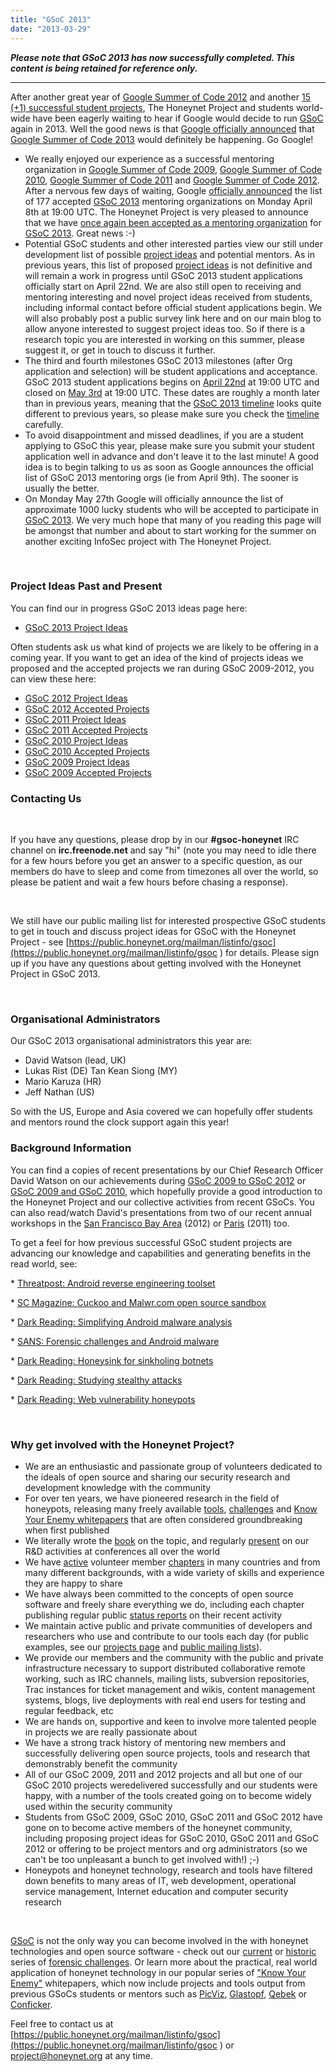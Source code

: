 ```yaml
---
title: "GSoC 2013"
date: "2013-03-29"
---
```


**_Please note that GSoC 2013 has now successfully completed. This content is being retained for reference only._**

* * *

After another great year of [Google Summer of Code 2012](/gsoc2012) and another [15 (+1) successful student projects](gsoc2012/slots), The Honeynet Project and students world-wide have been eagerly waiting to hear if Google would decide to run [GSoC](https://developers.google.com/open-source/soc/) again in 2013. Well the good news is that [Google officially announced](http://google-opensource.blogspot.com/2013/02/flip-bits-not-burgers-google-summer-of.html) that [Google Summer of Code 2013](http://www.google-melange.com/gsoc/homepage/google/gsoc2013) would definitely be happening. Go Google!

- We really enjoyed our experience as a successful mentoring organization in [Google Summer of Code 2009](/gsoc2009), [Google Summer of Code 2010](/gsoc2010), [Google Summer of Code 2011](/gsoc2011) and [Google Summer of Code 2012](/gsoc2012). After a nervous few days of waiting, Google [officially announced](http://google-opensource.blogspot.com/2013/04/mentoring-organizations-for-google.html) the list of 177 accepted [GSoC 2013](http://www.google-melange.com/gsoc/homepage/google/gsoc2013) mentoring organizations on Monday April 8th at 19:00 UTC. The Honeynet Project is very pleased to announce that we have [once again been accepted as a mentoring organization](https://www.google-melange.com/gsoc/org/google/gsoc2013/honeynet) for [GSoC 2013](http://www.google-melange.com/gsoc/homepage/google/gsoc2013). Great news :-)
- Potential GSoC students and other interested parties view our still under development list of possible [project ideas](/gsoc2013/ideas) and potential mentors. As in previous years, this list of proposed [project ideas](/gsoc2013/ideas) is not definitive and will remain a work in progress until GSoC 2013 student applications officially start on April 22nd. We are also still open to receiving and mentoring interesting and novel project ideas received from students, including informal contact before official student applications begin. We will also probably post a public survey link here and on our main blog to allow anyone interested to suggest project ideas too. So if there is a research topic you are interested in working on this summer, please suggest it, or get in touch to discuss it further.
- The third and fourth milestones GSoC 2013 milestones (after Org application and selection) will be student applications and acceptance. GSoC 2013 student applications begins on [April 22nd](https://www.google-melange.com/gsoc/events/google/gsoc2013) at 19:00 UTC and closed on [May 3rd](https://www.google-melange.com/gsoc/events/google/gsoc2013) at 19:00 UTC. These dates are roughly a month later than in previous years, meaning that the [GSoC 2013 timeline](https://www.google-melange.com/gsoc/events/google/gsoc2013) looks quite different to previous years, so please make sure you check the [timeline](https://www.google-melange.com/gsoc/events/google/gsoc2013) carefully.
- To avoid disappointment and missed deadlines, if you are a student applying to GSoC this year, please make sure you submit your student application well in advance and don't leave it to the last minute! A good idea is to begin talking to us as soon as Google announces the official list of GSoC 2013 mentoring orgs (ie from April 9th). The sooner is usually the better.
- On Monday May 27th Google will officially announce the list of approximate 1000 lucky students who will be accepted to participate in [GSoC 2013](http://www.google-melange.com/gsoc/homepage/google/gsoc2013). We very much hope that many of you reading this page will be amongst that number and about to start working for the summer on another exciting InfoSec project with The Honeynet Project.

 

### Project Ideas Past and Present

You can find our in progress GSoC 2013 ideas page here:

- [GSoC 2013 Project Ideas](/gsoc2013/ideas)

Often students ask us what kind of projects we are likely to be offering in a coming year. If you want to get an idea of the kind of projects ideas we proposed and the accepted projects we ran during GSoC 2009-2012, you can view these here:

- [GSoC 2012 Project Ideas](/gsoc2012/ideas)
- [GSoC 2012 Accepted Projects](/gsoc2012/slots)
- [GSoC 2011 Project Ideas](/gsoc2011/ideas)
- [GSoC 2011 Accepted Projects](/gsoc2011/slots)
- [GSoC 2010 Project Ideas](/gsoc2010/ideas)
- [GSoC 2010 Accepted Projects](/gsoc2010/slots)
- [GSoC 2009 Project Ideas](/gsoc2009/ideas)
- [GSoC 2009 Accepted Projects](/gsoc2009/slots)

### Contacting Us

 

If you have any questions, please drop by in our **#gsoc-honeynet** IRC channel on **irc.freenode.net** and say "hi" (note you may need to idle there for a few hours before you get an answer to a specific question, as our members do have to sleep and come from timezones all over the world, so please be patient and wait a few hours before chasing a response).

 

We still have our public mailing list for interested prospective GSoC students to get in touch and discuss project ideas for GSoC with the Honeynet Project - see [https://public.honeynet.org/mailman/listinfo/gsoc](https://public.honeynet.org/mailman/listinfo/gsoc ) for details. Please sign up if you have any questions about getting involved with the Honeynet Project in GSoC 2013.

 

### Organisational Administrators

Our GSoC 2013 organisational administrators this year are:

- David Watson (lead, UK)
- Lukas Rist (DE) Tan Kean Siong (MY)
- Mario Karuza (HR)
- Jeff Nathan (US)

So with the US, Europe and Asia covered we can hopefully offer students and mentors round the clock support again this year!

### Background Information

You can find a copies of recent presentations by our Chief Research Officer David Watson on our achievements during [GSoC 2009 to GSoC 2012](http://www2.honeynet.org/wp-content/uploads/attachments/20120618_Honeynet_Project_David_Watson_RandD_Overview.pdf) or [GSoC 2009 and GSoC 2010](http://www2.honeynet.org/wp-content/uploads/attachments/GSoC-2009-2010_Honeynet_Project_David_Watson.pdf), which hopefully provide a good introduction to the Honeynet Project and our collective activities from recent GSoCs. You can also read/watch David's presentations from two of our recent annual workshops in the [San Francisco Bay Area](SecurityWorkshops/2012_SF_Bay_Area/Mar_19/Workshop_Program_Agenda#David_Watson) (2012) or [Paris](/SecurityWorkshops/2011_Paris/Session1_2-R%2526D) (2011) too.

To get a feel for how previous successful GSoC student projects are advancing our knowledge and capabilities and generating benefits in the read world, see:

\* [Threatpost: Android reverse engineering toolset](https://threatpost.com/en_us/blogs/android-reverse-engineering-toolset-debuts-110111)

\* [SC Magazine: Cuckoo and Malwr.com open source sandbox](http://www.scmagazineuk.com/open-source-malwr-analysis-tool-launched/article/224621/)

\* [Dark Reading: Simplifying Android malware analysis](http://www.darkreading.com/vulnerability-management/167901026/security/news/231600597/new-free-tools-simplify-analysis-of-android-malware.html)

\* [SANS: Forensic challenges and Android malware](https://isc.sans.edu/diary.html?storyid=11521)

\* [Dark Reading: Honeysink for sinkholing botnets](http://www.darkreading.com/vulnerability-management/167901026/security/vulnerabilities/231601546/free-honeysink-tool-captures-botnet-traffic.html)

\* [Dark Reading: Studying stealthy attacks](http://www.darkreading.com/vulnerability-management/167901026/security/news/221901483/free-tool-paints-picture-of-stealthy-attacks.html)

\* [Dark Reading: Web vulnerability honeypots](http://www.darkreading.com/database-security/167901020/security/news/221300001/new-honeypot-mimics-the-web-vulnerabilities-attackers-want-to-exploit.html)

 

### Why get involved with the Honeynet Project?

- We are an enthusiastic and passionate group of volunteers dedicated to the ideals of open source and sharing our security research and development knowledge with the community
- For over ten years, we have pioneered research in the field of honeypots, releasing many freely available [tools](/project "tools"), [challenges](/challenges "challenges") and [Know Your Enemy whitepapers](/papers "kye") that are often considered groundbreaking when first published
- We literally wrote the [book](http://old.honeynet.org/book "book") on the topic, and regularly [present](http://www2.honeynet.org/wp-content/uploads/attachments/PacSec07_David_Watson_Global_Distributed_Honeynet.pdf "pacsec") on our R&D activities at conferences all over the world
- We have [active](/node/371 "workshop") volunteer member [chapters](/og "chapters") in many countries and from many different backgrounds, with a wide variety of skills and experience they are happy to share
- We have always been committed to the concepts of open source software and freely share everything we do, including each chapter publishing regular public [status reports](/chapter/statusreports "status reports") on their recent activity
- We maintain active public and private communities of developers and researchers who use and contribute to our tools each day (for public examples, see our [projects page](https://projects.honeynet.org/) and [public mailing lists](https://public.honeynet.org/mailman/listinfo)).
- We provide our members and the community with the public and private infrastructure necessary to support distributed collaborative remote working, such as IRC channels, mailing lists, subversion repositories, Trac instances for ticket management and wikis, content management systems, blogs, live deployments with real end users for testing and regular feedback, etc
- We are hands on, supportive and keen to involve more talented people in projects we are really passionate about
- We have a strong track history of mentoring new members and successfully delivering open source projects, tools and research that demonstrably benefit the community
- All of our GSoC 2009, 2011 and 2012 projects and all but one of our GSoC 2010 projects weredelivered successfully and our students were happy, with a number of the tools created going on to become widely used within the security community
- Students from GSoC 2009, GSoC 2010, GSoC 2011 and GSoC 2012 have gone on to become active members of the honeynet community, including proposing project ideas for GSoC 2010, GSoC 2011 and GSoC 2012 or offering to be project mentors and org administrators (so we can't be too unpleasant a bunch to get involved with!) ;-)
- Honeypots and honeynet technology, research and tools have filtered down benefits to many areas of IT, web development, operational service management, Internet education and computer security research

 

[GSoC](http://www.google-melange.com/gsoc/homepage/google/gsoc2013) is not the only way you can become involved in the with honeynet technologies and open source software - check out our [current](/challenges) or [historic](http://old.honeynet.org/misc/chall.html) series of [forensic challenges](/challenges). Or learn more about the practical, real world application of honeynet technology in our popular series of ["Know Your Enemy"](/papers) whitepapers, which now include projects and tools output from previous GSoCs students or mentors such as [PicViz](node/499), [Glastopf](/papers/KYT_glastopf), [Qebek](/papers/KYT_qebek) or [Conficker](/papers/conficker).

Feel free to contact us at [https://public.honeynet.org/mailman/listinfo/gsoc](https://public.honeynet.org/mailman/listinfo/gsoc ) or project@honeynet.org at any time.
